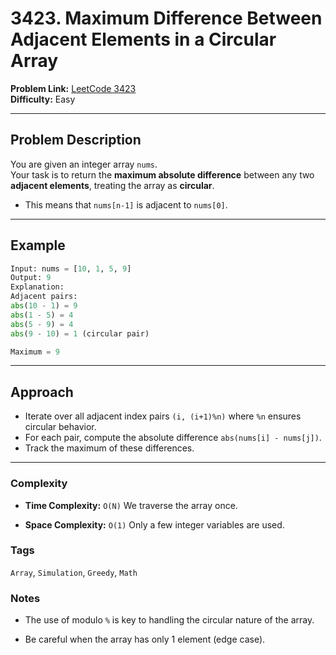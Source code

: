 # 3423. Maximum Difference Between Adjacent Elements in a Circular Array

**Problem Link:** [LeetCode 3423](https://leetcode.com/problems/maximum-difference-between-adjacent-elements-in-a-circular-array/)  
**Difficulty:** Easy

---

## Problem Description

You are given an integer array `nums`.  
Your task is to return the **maximum absolute difference** between any two **adjacent elements**, treating the array as **circular**.

- This means that `nums[n-1]` is adjacent to `nums[0]`.

---

## Example

```python
Input: nums = [10, 1, 5, 9]
Output: 9
Explanation:
Adjacent pairs:
abs(10 - 1) = 9
abs(1 - 5) = 4
abs(5 - 9) = 4
abs(9 - 10) = 1 (circular pair)

Maximum = 9
```

---

## Approach

- Iterate over all adjacent index pairs `(i, (i+1)%n)` where `%n` ensures circular behavior.
- For each pair, compute the absolute difference `abs(nums[i] - nums[j])`.
- Track the maximum of these differences.

---

### Complexity
- **Time Complexity:** `O(N)`
We traverse the array once.

- **Space Complexity:** `O(1)`
Only a few integer variables are used.

### Tags
`Array`, `Simulation`, `Greedy`, `Math`

### Notes
- The use of modulo `%` is key to handling the circular nature of the array.

- Be careful when the array has only 1 element (edge case).